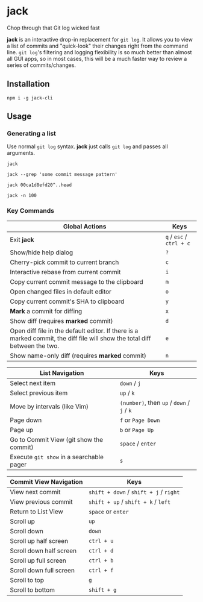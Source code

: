 # jack
Chop through that Git log wicked fast

**jack** is an interactive drop-in replacement for `git log`.  It allows you to view a list of commits and "quick-look" their changes right from the command line.  `git log`'s filtering and logging flexibility is so much better than almost all GUI apps, so in most cases, this will be a much faster way to review a series of commits/changes.

## Installation
```
npm i -g jack-cli
```

## Usage
### Generating a list
Use normal `git log` syntax.  **jack** just calls `git log` and passes all arguments.
```
jack

jack --grep 'some commit message pattern'

jack 00ca1d8efd20^..head

jack -n 100
```

### Key Commands

Global Actions | Keys
-------------- | ----
Exit **jack** | `q` / `esc` / `ctrl + c`
Show/hide help dialog | `?`
Cherry-pick commit to current branch | `c`
Interactive rebase from current commit | `i`
Copy current commit message to the clipboard | `m`
Open changed files in default editor | `o`
Copy current commit's SHA to clipboard | `y`
**Mark** a commit for diffing | `x`
Show diff (requires **marked** commit) | `d`
Open diff file in the default editor. If there is a marked commit, the diff file will show the total diff between the two. | `e`
Show name-only diff (requires **marked** commit) | `n`

List Navigation | Keys
--------------- | ----
Select next item | `down` / `j`
Select previous item | `up` / `k`
Move by intervals (like Vim) | `(number)`, then `up` / `down` / `j` / `k`
Page down | `f` or `Page Down`
Page up | `b` or `Page Up`
Go to Commit View (git show the commit) | `space` / `enter`
Execute `git show` in a searchable pager | `s`

Commit View Navigation | Keys
---------------------- | ----
View next commit | `shift + down` / `shift + j` / `right`
View previous commit | `shift + up` / `shift + k` / `left`
Return to List View | `space` or `enter`
Scroll up | `up` | `k`
Scroll down | `down` | `j`
Scroll up half screen | `ctrl + u`
Scroll down half screen | `ctrl + d`
Scroll up full screen | `ctrl + b`
Scroll down full screen | `ctrl + f`
Scroll to top | `g`
Scroll to bottom | `shift + g`

